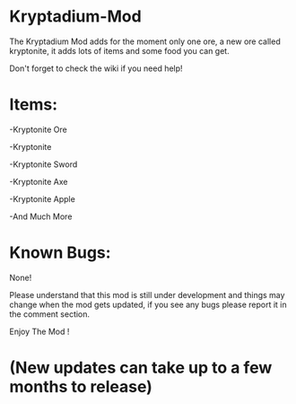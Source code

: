 # Kryptadium-Mod

The Kryptadium Mod adds for the moment only one ore, a new ore called kryptonite, it adds lots of items and some food you can get.

 

Don't forget to check the wiki if you need help!

 

# Items:

 

-Kryptonite Ore

-Kryptonite

-Kryptonite Sword

-Kryptonite Axe

-Kryptonite Apple

-And Much More

 

# Known Bugs:

 

None!

 

Please understand that this mod is still under development and things may change when the mod gets updated, if you see any bugs please report it in the comment section.

 

Enjoy The Mod !

 

# (New updates can take up to a few months to release)
